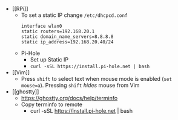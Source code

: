 - [[RPi]]
	- To set a static IP change `/etc/dhcpcd.conf`
	  ```
	  interface wlan0
	  static routers=192.168.20.1
	  static domain_name_servers=8.8.8.8
	  static ip_address=192.168.20.40/24
	  ```
	- Pi-Hole
		- Set up Static IP
		- `curl -sSL https://install.pi-hole.net | bash`
- [[Vim]]
	- Press `shift` to select text when mouse mode is enabled (`set mouse=a`). Pressing `shift` *hides* mouse from Vim
- [[ghostty]]
	- https://ghostty.org/docs/help/terminfo
	- Copy terminfo to remote
		- curl -sSL https://install.pi-hole.net | bash